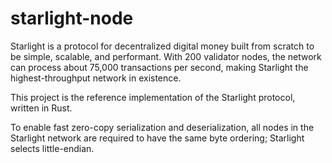 # starlight-node
Starlight is a protocol for decentralized digital money built from scratch to be simple, scalable, and performant. With 200 validator nodes, the network can process about 75,000 transactions per second, making Starlight the highest-throughput network in existence.

This project is the reference implementation of the Starlight protocol, written in Rust.

To enable fast zero-copy serialization and deserialization, all nodes in the Starlight network are required to have the same byte ordering; Starlight selects little-endian.